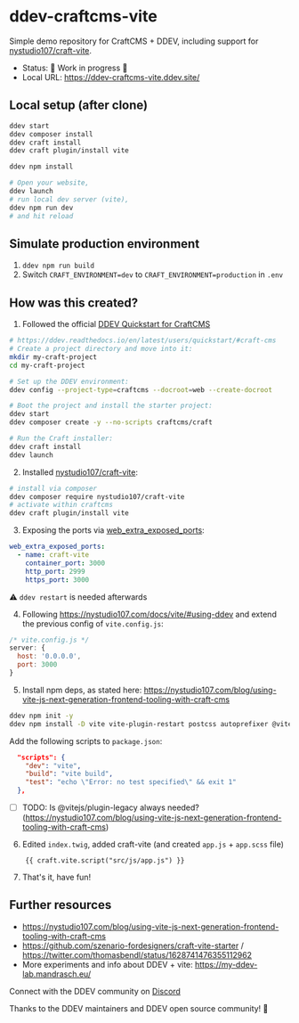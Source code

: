 # ddev-craftcms-vite 

Simple demo repository for CraftCMS + DDEV, including support for [nystudio107/craft-vite](https://github.com/nystudio107/craft-vite).

- Status: 🚧 Work in progress 🚧
- Local URL: https://ddev-craftcms-vite.ddev.site/

## Local setup (after clone)

```bash
ddev start
ddev composer install
ddev craft install
ddev craft plugin/install vite

ddev npm install

# Open your website, 
ddev launch
# run local dev server (vite),
ddev npm run dev
# and hit reload
```

## Simulate production environment

1. `ddev npm run build`
2. Switch `CRAFT_ENVIRONMENT=dev` to `CRAFT_ENVIRONMENT=production` in `.env`

## How was this created?

1. Followed the official [DDEV Quickstart for CraftCMS](https://ddev.readthedocs.io/en/latest/users/quickstart/#craft-cms)

```bash
# https://ddev.readthedocs.io/en/latest/users/quickstart/#craft-cms
# Create a project directory and move into it:
mkdir my-craft-project
cd my-craft-project

# Set up the DDEV environment:
ddev config --project-type=craftcms --docroot=web --create-docroot

# Boot the project and install the starter project:
ddev start
ddev composer create -y --no-scripts craftcms/craft

# Run the Craft installer:
ddev craft install
ddev launch
```

2. Installed [nystudio107/craft-vite](https://github.com/nystudio107/craft-vite):

```bash
# install via composer
ddev composer require nystudio107/craft-vite
# activate within craftcms
ddev craft plugin/install vite
```

3. Exposing the ports via [web_extra_exposed_ports](https://ddev.readthedocs.io/en/latest/users/extend/customization-extendibility/#exposing-extra-ports-via-ddev-router):

```yaml
web_extra_exposed_ports:
  - name: craft-vite
    container_port: 3000
    http_port: 2999
    https_port: 3000
```

⚠️ `ddev restart` is needed afterwards

4. Following https://nystudio107.com/docs/vite/#using-ddev and extend the previous config of `vite.config.js`:

```javascript
/* vite.config.js */
server: {
  host: '0.0.0.0',
  port: 3000
}
```

5. Install npm deps, as stated here: https://nystudio107.com/blog/using-vite-js-next-generation-frontend-tooling-with-craft-cms

```bash
ddev npm init -y
ddev npm install -D vite vite-plugin-restart postcss autoprefixer @vitejs/plugin-legacy sass
```

Add the following scripts to `package.json`:

```json
  "scripts": {
    "dev": "vite",
    "build": "vite build",
    "test": "echo \"Error: no test specified\" && exit 1"
  },
```

- [ ] TODO: Is @vitejs/plugin-legacy always needed? (https://nystudio107.com/blog/using-vite-js-next-generation-frontend-tooling-with-craft-cms)

6. Edited `index.twig`, added craft-vite (and created `app.js` + `app.scss` file)

```
    {{ craft.vite.script("src/js/app.js") }} 
```

7. That's it, have fun!

## Further resources

- https://nystudio107.com/blog/using-vite-js-next-generation-frontend-tooling-with-craft-cms
- https://github.com/szenario-fordesigners/craft-vite-starter / https://twitter.com/thomasbendl/status/1628741476355112962
- More experiments and info about DDEV + vite: https://my-ddev-lab.mandrasch.eu/

Connect with the DDEV community on [Discord](https://discord.gg/hCZFfAMc5k)

Thanks to the DDEV maintainers and DDEV open source community! 💚
